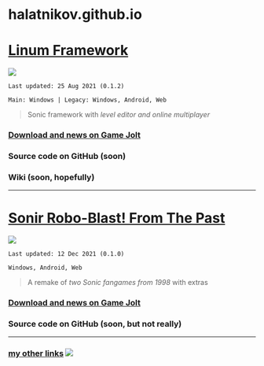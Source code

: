 # halatnikov.github.io

# [Linum Framework](https://gamejolt.com/games/linum-framework/513673)
[![](https://cdn.discordapp.com/attachments/406052265963683840/944883321597493298/linum_ayleen-seraph_2x.png)](https://gamejolt.com/games/linum-framework/513673)

`Last updated: 25 Aug 2021 (0.1.2)`

`Main: Windows | Legacy: Windows, Android, Web`

> Sonic framework with *level editor and online multiplayer*

### [Download and news on Game Jolt](https://gamejolt.com/games/linum-framework/513673)

### Source code on GitHub (soon)

### Wiki (soon, hopefully)

---

# [Sonir Robo-Blast! From The Past](https://gamejolt.com/games/srb_fromthepast/658544)
[![](https://media.discordapp.net/attachments/406052265963683840/944883384172302347/srbftp_dajumpjump.png)](https://gamejolt.com/games/srb_fromthepast/658544)

`Last updated: 12 Dec 2021 (0.1.0)`

`Windows, Android, Web`

> A remake of *two Sonic fangames from 1998* with extras

### [Download and news on Game Jolt](https://gamejolt.com/games/srb_fromthepast/658544)

### Source code on GitHub (soon, but not really)

---

### [my other links](https://halatnikov.carrd.co/) ![](https://cdn.discordapp.com/attachments/406052265963683840/944886384047583232/holat_ayleen-seraph_2x.png)
